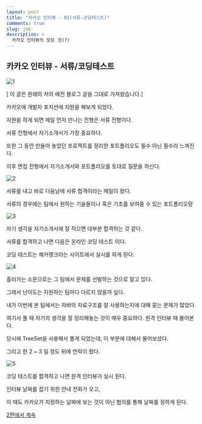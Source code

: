 ```yaml
---
layout: post
title: "카카오 인터뷰 - 01(서류-코딩테스트)"
comments: true
slug: job
description: >
  카카오 인터뷰의 모든 것(?)
---
```


## 카카오 인터뷰 - 서류/코딩테스트

![1](https://user-images.githubusercontent.com/22094017/71952875-ab746e80-3223-11ea-825e-4b80680e4485.png)

[ 이 글은 원래의 저의 예전 블로그 글을 그대로 가져왔습니다.]

카카오에 개발자 포지션에 지원을 해보게 되었다.

지원을 하게 되면 제일 먼저 만나는 전형은 서류 전형이다.

서류 전형에서 자기소개서가 가장 중요하다. 

또한 그 동안 만들어 놓았던 프로젝트를 정리한 포트폴리오도 필수 아닌 필수라 느껴진다.

이후 면접 전형에서 자기소개서와 포트폴리오를 토대로 질문을 하신다.

![2](https://user-images.githubusercontent.com/22094017/71952876-ac0d0500-3223-11ea-9dc5-f33d9b6ba5f7.png)

서류를 내고 바로 다음날에 서류 합격이라는 메일이 왔다.

서류의 경우에는 팀에서 원하는 기술들이나 혹은 기초를 보여줄 수 있는 포트폴리오랑

![3](https://user-images.githubusercontent.com/22094017/71952877-ac0d0500-3223-11ea-902b-02063668c73e.png)

자기 생각을 자기소개서에 잘 적으면 대부분 합격하는 것 같다. 

서류를 합격하고 나면 다음은 온라인 코딩 테스트 이다.

코딩 테스트는 해커랭크라는 사이트에서 실시를 하게 된다.

![4](https://user-images.githubusercontent.com/22094017/71952879-aca59b80-3223-11ea-8b63-3a1055692601.png)

흘러가는 소문으로는 그 팀에서 문제를 선발하는 것으로 알고 있다.

그래서 난이도는 지원하는 팀마다 다르지 않을까 싶다.

내가 이번에 본 팀에서는 자바의 자료구조를 잘 사용하는지에 대해 묻는 문제가 많았다.

여기서 풀 때 자기의 생각을 잘 정리해놓는 것이 매우 중요하다. 원격 인터뷰 때 물어본다.

당시에 TreeSet을 사용해서 풀게 되었는데, 이 부분에 대해서 물어보셨다.

그리고 한 2 ~ 3 일 정도 뒤에 연락이 왔다.

![5](https://user-images.githubusercontent.com/22094017/71952880-aca59b80-3223-11ea-9cb8-0f1fa32880e4.png)

코딩 테스트를 합격하고 나면 원격 인터뷰가 실시 된다.

인터뷰 날짜를 잡기 위한 안내 전화가 오고,

이 때도 카카오가 지정하는 날짜에 보는 것이 아닌 협의를 통해 날짜를 정하게 된다. 

[2편에서 계속](https://g-onl.github.io/job/2020/01/08/kakao-interview-02)
<!--stackedit_data:
eyJoaXN0b3J5IjpbLTI0MTYyOTM2NV19
-->
